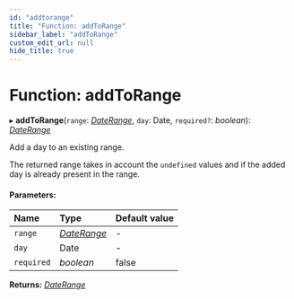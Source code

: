 ```yaml
---
id: "addtorange"
title: "Function: addToRange"
sidebar_label: "addToRange"
custom_edit_url: null
hide_title: true
---
```


# Function: addToRange

▸ **addToRange**(`range`: [*DateRange*](../types/daterange.md), `day`: Date, `required?`: *boolean*): [*DateRange*](../types/daterange.md)

Add a day to an existing range.

The returned range takes in account the `undefined` values and if the added
day is already present in the range.

#### Parameters:

Name | Type | Default value |
:------ | :------ | :------ |
`range` | [*DateRange*](../types/daterange.md) | - |
`day` | Date | - |
`required` | *boolean* | false |

**Returns:** [*DateRange*](../types/daterange.md)
